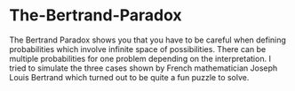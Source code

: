 # The-Bertrand-Paradox

The Bertrand Paradox shows you that you have to be careful when defining probabilities which involve infinite space of possibilities. There can be multiple probabilities for one problem depending on the interpretation.
I tried to simulate the three cases shown by French mathematician Joseph Louis Bertrand which turned out to be quite a fun puzzle to solve.
